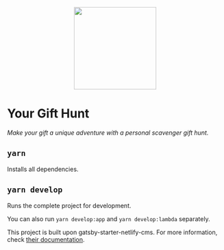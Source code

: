 <center>
  <img src="/static/logos/logo-512x512.png" width="192" />
</center>

# Your Gift Hunt
_Make your gift a unique adventure with a personal scavenger gift hunt._

## `yarn`
Installs all dependencies.

## `yarn develop`
Runs the complete project for development.

You can also run `yarn develop:app` and `yarn develop:lambda` separately.

This project is built upon gatsby-starter-netlify-cms. For more information, check [their documentation](https://github.com/netlify-templates/gatsby-starter-netlify-cms).
